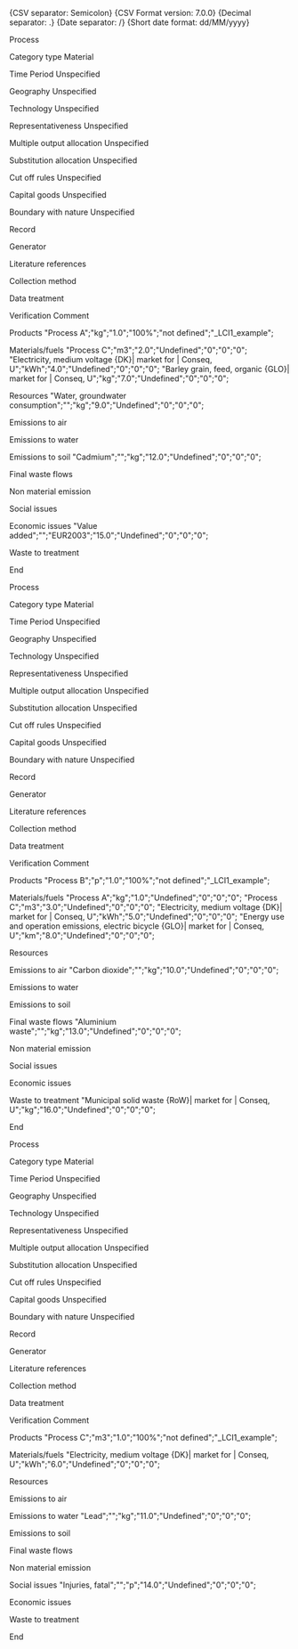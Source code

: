 {CSV separator: Semicolon}
{CSV Format version: 7.0.0}
{Decimal separator: .}
{Date separator: /}
{Short date format: dd/MM/yyyy}

Process


Category type
Material

Time Period
Unspecified

Geography
Unspecified

Technology
Unspecified

Representativeness
Unspecified

Multiple output allocation
Unspecified

Substitution allocation
Unspecified

Cut off rules
Unspecified

Capital goods
Unspecified

Boundary with nature
Unspecified

Record


Generator


Literature references


Collection method


Data treatment


Verification
Comment

Products
"Process A";"kg";"1.0";"100%";"not defined";"_LCI1_example";

Materials/fuels
"Process C";"m3";"2.0";"Undefined";"0";"0";"0";
"Electricity, medium voltage {DK}| market for | Conseq, U";"kWh";"4.0";"Undefined";"0";"0";"0";
"Barley grain, feed, organic {GLO}| market for | Conseq, U";"kg";"7.0";"Undefined";"0";"0";"0";

Resources
"Water, groundwater consumption";"";"kg";"9.0";"Undefined";"0";"0";"0";

Emissions to air

Emissions to water

Emissions to soil
"Cadmium";"";"kg";"12.0";"Undefined";"0";"0";"0";

Final waste flows

Non material emission


Social issues

Economic issues
"Value added";"";"EUR2003";"15.0";"Undefined";"0";"0";"0";

Waste to treatment

End


Process


Category type
Material

Time Period
Unspecified

Geography
Unspecified

Technology
Unspecified

Representativeness
Unspecified

Multiple output allocation
Unspecified

Substitution allocation
Unspecified

Cut off rules
Unspecified

Capital goods
Unspecified

Boundary with nature
Unspecified

Record


Generator


Literature references


Collection method


Data treatment


Verification
Comment

Products
"Process B";"p";"1.0";"100%";"not defined";"_LCI1_example";

Materials/fuels
"Process A";"kg";"1.0";"Undefined";"0";"0";"0";
"Process C";"m3";"3.0";"Undefined";"0";"0";"0";
"Electricity, medium voltage {DK}| market for | Conseq, U";"kWh";"5.0";"Undefined";"0";"0";"0";
"Energy use and operation emissions, electric bicycle {GLO}| market for | Conseq, U";"km";"8.0";"Undefined";"0";"0";"0";

Resources

Emissions to air
"Carbon dioxide";"";"kg";"10.0";"Undefined";"0";"0";"0";

Emissions to water

Emissions to soil

Final waste flows
"Aluminium waste";"";"kg";"13.0";"Undefined";"0";"0";"0";

Non material emission


Social issues

Economic issues

Waste to treatment
"Municipal solid waste {RoW}| market for | Conseq, U";"kg";"16.0";"Undefined";"0";"0";"0";

End


Process


Category type
Material

Time Period
Unspecified

Geography
Unspecified

Technology
Unspecified

Representativeness
Unspecified

Multiple output allocation
Unspecified

Substitution allocation
Unspecified

Cut off rules
Unspecified

Capital goods
Unspecified

Boundary with nature
Unspecified

Record


Generator


Literature references


Collection method


Data treatment


Verification
Comment

Products
"Process C";"m3";"1.0";"100%";"not defined";"_LCI1_example";

Materials/fuels
"Electricity, medium voltage {DK}| market for | Conseq, U";"kWh";"6.0";"Undefined";"0";"0";"0";

Resources

Emissions to air

Emissions to water
"Lead";"";"kg";"11.0";"Undefined";"0";"0";"0";

Emissions to soil

Final waste flows

Non material emission


Social issues
"Injuries, fatal";"";"p";"14.0";"Undefined";"0";"0";"0";

Economic issues

Waste to treatment

End

